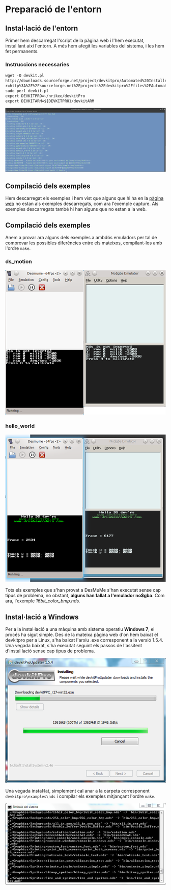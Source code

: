 # Preparació de l'entorn

## Instal·lació de l'entorn
Primer hem descarregat l'script de la pàgina web i l'hem executat, instal·lant així l'entorn. A més hem afegit les variables del sistema, i les hem fet permanents.

### Instruccions necessaries
    wget -O devkit.pl http://downloads.sourceforge.net/project/devkitpro/Automated%20Installer/devkitARMupdate.pl?r=http%3A%2F%2Fsourceforge.net%2Fprojects%2Fdevkitpro%2Ffiles%2FAutomated%2520Installer%2F&ts=1425297393&use_mirror=cznic
    sudo perl devkit.pl
    export DEVKITPRO=~/nrikee/devkitPro
    export DEVKITARM=${DEVKITPRO}/devkitARM

![Variables del sistema](imgs/1/var.png)

## Compilació dels exemples
Hem descarregat els exemples i hem vist que alguns que hi ha en la [pàgina web](libdns.devkitpro.org/examples.html) no estan als exemples descarregats, com ara l'exemple capture.
Als exemples descarregats també hi han alguns que no estan a la web.

## Compilació dels exemples
Anem a provar ara alguns dels exemples a ambdós emuladors per tal de comprovar les possibles diferències entre els mateixos, compilant-los amb l'ordre `make`.

### ds_motion
![ds_motion](imgs/1/ds_motion.png)

### hello_world
![hello_world](imgs/1/hello_world.png)

Tots els exemples que s'han provat a DesMuMe s'han executat sense cap tipus de problema, no obstant, **alguns han fallat a l'emulador no$gba**. Com ara, l'exemple *16bit_color_bmp.nds.*

## Instal·lació a Windows
Per a la instal·lació a una màquina amb sistema operatiu **Windows 7**, el procés ha sigut simple. Des de la mateixa pàgina web d'on hem baixat el devkitpro per a Linux, s'ha baixat l'arxiu .exe corresponent a la versió 1.5.4. Una vegada baixat, s'ha executat seguint els passos de l'assitent d'instal·lació sense cap tipus de problema.

![Asistent](imgs/1/asistent.png)

Una vegada instal·lat, simplement cal anar a la carpeta corresponent `devkitpro\examples\nds` i compilar els exemples mitjançant l'ordre `make`.

![Compilació](imgs/1/compilacio.png)



